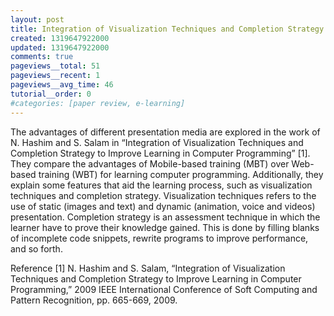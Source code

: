 ```yaml
---
layout: post
title: Integration of Visualization Techniques and Completion Strategy to Improve Learning in Computer Programming
created: 1319647922000
updated: 1319647922000
comments: true
pageviews__total: 51
pageviews__recent: 1
pageviews__avg_time: 46
tutorial__order: 0
#categories: [paper review, e-learning]
---
```

The advantages of different presentation media are explored in the work of N. Hashim and S. Salam in “Integration of Visualization Techniques and Completion Strategy to Improve Learning in Computer Programming” [1]. They compare the advantages of Mobile-based training (MBT) over Web-based training (WBT) for learning computer programming. Additionally, they explain some features that aid the learning process, such as visualization techniques and completion strategy. Visualization techniques refers to the use of static (images and text) and dynamic (animation, voice and videos) presentation. Completion strategy is an assessment technique in which the learner have to prove their knowledge gained. This is done by filling blanks of incomplete code snippets, rewrite programs to improve performance, and so forth.
<!--More-->

Reference
[1] N. Hashim and S. Salam, “Integration of Visualization Techniques and Completion Strategy to Improve Learning in Computer Programming,” 2009 IEEE International Conference of Soft Computing and Pattern Recognition, pp. 665-669, 2009.
